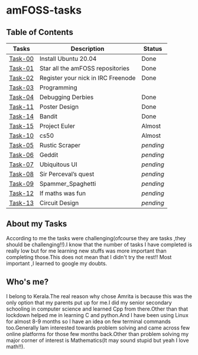 # amFOSS-tasks
## Table of Contents
|Tasks|Description|Status|
|------|------|-------|
|<a href="https://github.com/krishkavya/amfoss-tasks/tree/main/Task-00">Task-00</a> |Install Ubuntu 20.04|Done|
|<a href="https://github.com/krishkavya/amfoss-tasks/tree/main/Task-01">Task-01</a> |Star all the amFOSS repositories|Done|
|<a href="https://github.com/krishkavya/amfoss-tasks/tree/main/Task-02">Task-02</a> |Register your nick in IRC Freenode|Done|
|<a href="https://github.com/krishkavya/amfoss-tasks/tree/main/Task-03">Task-03</a> |Programming|   |
|<a href="https://github.com/krishkavya/amfoss-tasks/tree/main/Task-04">Task-04</a> |Debugging Derbies|Done|
|<a href="https://github.com/krishkavya/amfoss-tasks/tree/main/Task-11">Task-11</a> | Poster Design|Done|
|<a href="https://github.com/krishkavya/amfoss-tasks/tree/main/Task-14">Task-14</a> | Bandit|Done|
|<a href="https://github.com/krishkavya/amfoss-tasks/tree/main/Task-15">Task-15</a> |Project Euler|Almost|
|<a href="https://github.com/krishkavya/amfoss-tasks/tree/main/Task-10">Task-10</a> |cs50|Almost|
|<a href="https://github.com/krishkavya/amfoss-tasks/tree/main/Task-05">Task-05</a> |Rustic Scraper|*pending*|
|<a href="https://github.com/krishkavya/amfoss-tasks/tree/main/Task-06">Task-06</a> |Geddit|*pending*|
|<a href="https://github.com/krishkavya/amfoss-tasks/tree/main/Task-07">Task-07</a> |Ubiquitous UI|*pending*|
|<a href="https://github.com/krishkavya/amfoss-tasks/tree/main/Task-08">Task-08</a> |Sir Perceval’s quest |*pending*|
|<a href="https://github.com/krishkavya/amfoss-tasks/tree/main/Task-09">Task-09</a> |Spammer_Spaghetti |*pending*|
|<a href="https://github.com/krishkavya/amfoss-tasks/tree/main/Task-12">Task-12</a> | If maths was fun |*pending* |
|<a href="https://github.com/krishkavya/amfoss-tasks/tree/main/Task-13">Task-13</a> |Circuit Design |*pending*|

## About my Tasks
According to me the tasks were challenging(ofcourse they are tasks ,they should be challenging!!).I know that the number of tasks I have completed is really low  but for me learning new stuffs was more important than completing those.This does not mean that I didn't try the rest!! Most important ,I learned to google my doubts.   


## Who's me?
I belong to Kerala.The real reason why chose Amrita is because this was the only option that my parents put up for me.I did my senior secondary schooling in computer science and learned Cpp from there.Other than that lockdown helped me in learning C and python.And I have been using Linux for almost 8-9 months so I have an idea on few terminal commands too.Generally Iam interested towards problem solving and came across few online platforms for those few months back.Other than problem solving my major corner of interest is Mathematics(It may sound stupid but yeah I love math!!).
